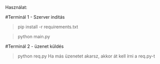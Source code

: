 Használat:

#Terminál 1 - Szerver inditás
>pip install -r requirements.txt

>python main.py

#Terminál 2 - üzenet küldés
>python req.py
Ha más üzenetet akarsz, akkor át kell írni a req.py-t


